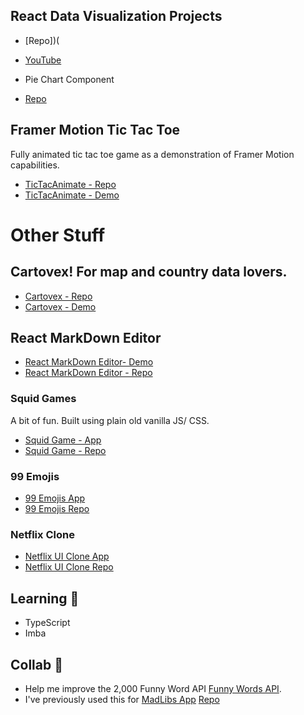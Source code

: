 ## React Data Visualization Projects

- [Repo])(
- [YouTube](https://youtu.be/q42JGZG_-Yc)

- Pie Chart Component
- [Repo](https://github.com/jamesmarriott/React-D3-Pie-Chart)

## Framer Motion Tic Tac Toe
Fully animated tic tac toe game as a demonstration of Framer Motion capabilities.

- [TicTacAnimate - Repo](https://github.com/jamesmarriott/react-tic-tac-animate/)
- [TicTacAnimate - Demo](https://tic-tac-toe-react-framer-motion.netlify.app/)

# Other Stuff
## Cartovex! For map and country data lovers.
- [Cartovex - Repo](https://github.com/jamesmarriott/Cartovex)
- [Cartovex - Demo](https://cartovex.netlify.app/)

## React MarkDown Editor
- [React MarkDown Editor- Demo](https://blissful-poincare-17ba17.netlify.app/)
- [React MarkDown Editor - Repo](https://github.com/jamesmarriott/markdown-editor)

### Squid Games
A bit of fun. Built using plain old vanilla JS/ CSS.
- [Squid Game - App](https://jamesmarriott.github.io/SquidGame/)
- [Squid Game - Repo](https://github.com/jamesmarriott/SquidGame)

### 99 Emojis
- [99 Emojis App](https://99emojis.netlify.app/)
- [99 Emojis Repo](https://github.com/jamesmarriott/99emojis)

### Netflix Clone
- [Netflix UI Clone App](https://netflix-cloned-app.netlify.app)
- [Netflix UI Clone Repo](https://github.com/jamesmarriott/MadLibs-App)

## Learning :seedling:
- TypeScript
- Imba

## Collab 👯
- Help me improve the 2,000 Funny Word API [Funny Words API](https://github.com/jamesmarriott/FunnyWordsAPI).
- I've previously used this for [MadLibs App](https://madlibzapp.netlify.app/) [Repo](https://github.com/jamesmarriott/MadLibs-App)
